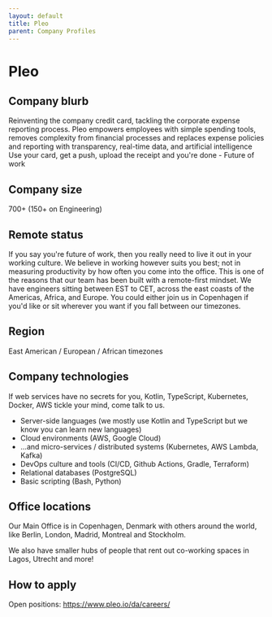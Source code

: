 ```yaml
---
layout: default
title: Pleo
parent: Company Profiles
---
```


# Pleo

## Company blurb

Reinventing the company credit card, tackling the corporate expense reporting process.
Pleo empowers employees with simple spending tools, removes complexity from financial processes and replaces expense policies and reporting with transparency, real-time data, and artificial intelligence
Use your card, get a push, upload the receipt and you're done - Future of work

## Company size

700+ (150+ on Engineering)

## Remote status

If you say you're future of work, then you really need to live it out in your working culture. We believe in working however suits you best; not in measuring productivity by how often you come into the office. This is one of the reasons that our team has been built with a remote-first mindset. We have engineers sitting between EST to CET, across the east coasts of the Americas, Africa, and Europe. You could either join us in Copenhagen if you'd like or sit wherever you want if you fall between our timezones.

## Region

East American / European / African timezones

## Company technologies

If web services have no secrets for you, Kotlin, TypeScript, Kubernetes, Docker, AWS tickle your mind, come talk to us.

- Server-side languages (we mostly use Kotlin and TypeScript but we know you can learn new languages)
- Cloud environments (AWS, Google Cloud)
- ...and micro-services / distributed systems (Kubernetes, AWS Lambda, Kafka)
- DevOps culture and tools (CI/CD, Github Actions, Gradle, Terraform)
- Relational databases (PostgreSQL)
- Basic scripting (Bash, Python)

## Office locations

Our Main Office is in Copenhagen, Denmark with others around the world, like Berlin, London, Madrid, Montreal and Stockholm.

We also have smaller hubs of people that rent out co-working spaces in Lagos, Utrecht and more!

## How to apply

Open positions: https://www.pleo.io/da/careers/

